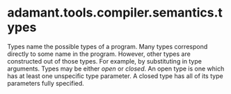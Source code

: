 # adamant.tools.compiler.semantics.types

Types name the possible types of a program. Many types correspond directly to some name in the program. However, other types are constructed out of those types. For example, by substituting in type arguments. Types may be either *open* or *closed*. An open type is one which has at least one unspecific type parameter. A closed type has all of its type parameters fully specified.

